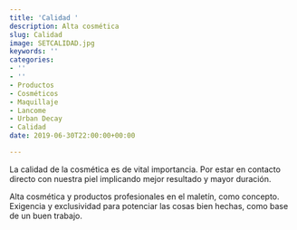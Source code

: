 ```yaml
---
title: 'Calidad '
description: Alta cosmética
slug: Calidad
image: SETCALIDAD.jpg
keywords: ''
categories:
- ''
- ''
- Productos
- Cosméticos
- Maquillaje
- Lancome
- Urban Decay
- Calidad
date: 2019-06-30T22:00:00+00:00

---
```

La calidad de la cosmética es de vital importancia. Por estar en contacto directo con nuestra piel implicando mejor resultado y mayor duración.  

Alta cosmética y productos profesionales en el maletín, como concepto. Exigencia y exclusividad para potenciar las cosas bien hechas, como base de un buen trabajo.